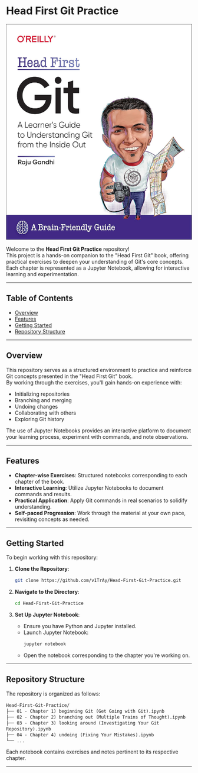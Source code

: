 # Head First Git Practice

![Book Cover](./book-cover.jpg)

Welcome to the **Head First Git Practice** repository!  
This project is a hands-on companion to the "Head First Git" book, offering practical exercises to deepen your understanding of Git's core concepts.  
Each chapter is represented as a Jupyter Notebook, allowing for interactive learning and experimentation.

---

##  Table of Contents

- [Overview](#overview)
- [Features](#features)
- [Getting Started](#getting-started)
- [Repository Structure](#repository-structure)

---

##  Overview

This repository serves as a structured environment to practice and reinforce Git concepts presented in the "Head First Git" book.  
By working through the exercises, you'll gain hands-on experience with:

- Initializing repositories
- Branching and merging
- Undoing changes
- Collaborating with others
- Exploring Git history

The use of Jupyter Notebooks provides an interactive platform to document your learning process, experiment with commands, and note observations.

---

##  Features

- **Chapter-wise Exercises**: Structured notebooks corresponding to each chapter of the book.
- **Interactive Learning**: Utilize Jupyter Notebooks to document commands and results.
- **Practical Application**: Apply Git commands in real scenarios to solidify understanding.
- **Self-paced Progression**: Work through the material at your own pace, revisiting concepts as needed.

---

##  Getting Started

To begin working with this repository:

1. **Clone the Repository**:
   ```bash
   git clone https://github.com/v1TrAy/Head-First-Git-Practice.git
   ```

2. **Navigate to the Directory**:
   ```bash
   cd Head-First-Git-Practice
   ```

3. **Set Up Jupyter Notebook**:
   - Ensure you have Python and Jupyter installed.
   - Launch Jupyter Notebook:
     ```bash
     jupyter notebook
     ```
   - Open the notebook corresponding to the chapter you're working on.

---

##  Repository Structure

The repository is organized as follows:

```
Head-First-Git-Practice/
├── 01 - Chapter 1) beginning Git (Get Going with Git).ipynb
├── 02 - Chapter 2) branching out (Multiple Trains of Thought).ipynb
├── 03 - Chapter 3) looking around (Investigating Your Git Repository).ipynb
├── 04 - Chapter 4) undoing (Fixing Your Mistakes).ipynb
└── ...
```

Each notebook contains exercises and notes pertinent to its respective chapter.

---

